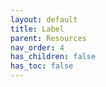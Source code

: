 ```yaml
---
layout: default
title: Label
parent: Resources
nav_order: 4
has_children: false
has_toc: false
---
```

